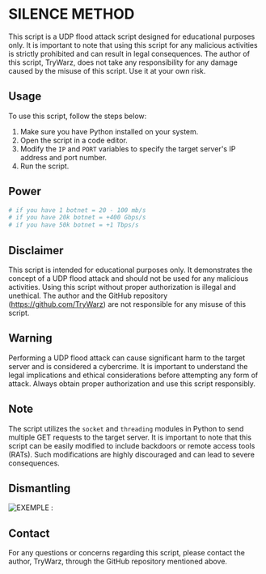 # SILENCE METHOD

This script is a UDP flood attack script designed for educational purposes only. It is important to note that using this script for any malicious activities is strictly prohibited and can result in legal consequences. The author of this script, TryWarz, does not take any responsibility for any damage caused by the misuse of this script. Use it at your own risk.

## Usage

To use this script, follow the steps below:

1. Make sure you have Python installed on your system.
2. Open the script in a code editor.
3. Modify the `IP` and `PORT` variables to specify the target server's IP address and port number.
4. Run the script.

## Power

```py
# if you have 1 botnet = 20 - 100 mb/s
# if you have 20k botnet = +400 Gbps/s
# if you have 50k botnet = +1 Tbps/s
```

## Disclaimer

This script is intended for educational purposes only. It demonstrates the concept of a UDP flood attack and should not be used for any malicious activities. Using this script without proper authorization is illegal and unethical. The author and the GitHub repository (https://github.com/TryWarz) are not responsible for any misuse of this script.

## Warning

Performing a UDP flood attack can cause significant harm to the target server and is considered a cybercrime. It is important to understand the legal implications and ethical considerations before attempting any form of attack. Always obtain proper authorization and use this script responsibly.

## Note

The script utilizes the `socket` and `threading` modules in Python to send multiple GET requests to the target server. It is important to note that this script can be easily modified to include backdoors or remote access tools (RATs). Such modifications are highly discouraged and can lead to severe consequences.

## Dismantling
![EXEMPLE : ](img/1.jpg)

## Contact

For any questions or concerns regarding this script, please contact the author, TryWarz, through the GitHub repository mentioned above.
